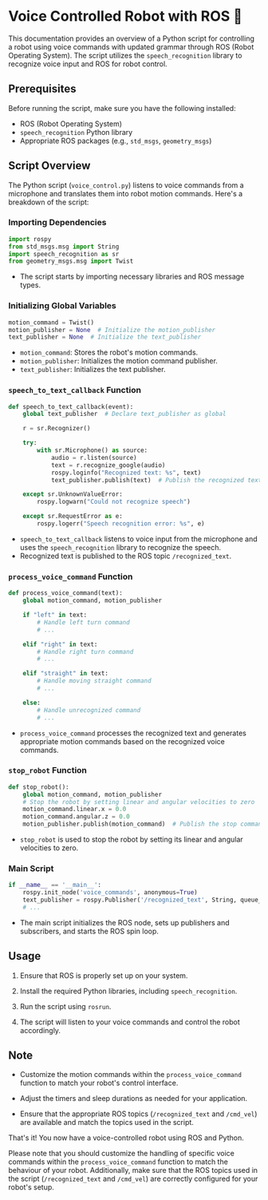 # Voice Controlled Robot with ROS 🤖

This documentation provides an overview of a Python script for controlling a robot using voice commands with updated grammar through ROS (Robot Operating System). The script utilizes the `speech_recognition` library to recognize voice input and ROS for robot control.

## Prerequisites

Before running the script, make sure you have the following installed:

- ROS (Robot Operating System)
- `speech_recognition` Python library
- Appropriate ROS packages (e.g., `std_msgs`, `geometry_msgs`)

## Script Overview

The Python script (`voice_control.py`) listens to voice commands from a microphone and translates them into robot motion commands. Here's a breakdown of the script:

### Importing Dependencies

```python
import rospy
from std_msgs.msg import String
import speech_recognition as sr
from geometry_msgs.msg import Twist
```

- The script starts by importing necessary libraries and ROS message types.

### Initializing Global Variables

```python
motion_command = Twist()
motion_publisher = None  # Initialize the motion_publisher
text_publisher = None  # Initialize the text_publisher
```

- `motion_command`: Stores the robot's motion commands.
- `motion_publisher`: Initializes the motion command publisher.
- `text_publisher`: Initializes the text publisher.

### `speech_to_text_callback` Function

```python
def speech_to_text_callback(event):
    global text_publisher  # Declare text_publisher as global

    r = sr.Recognizer()

    try:
        with sr.Microphone() as source:
            audio = r.listen(source)
            text = r.recognize_google(audio)
            rospy.loginfo("Recognized text: %s", text)
            text_publisher.publish(text)  # Publish the recognized text

    except sr.UnknownValueError:
        rospy.logwarn("Could not recognize speech")

    except sr.RequestError as e:
        rospy.logerr("Speech recognition error: %s", e)
```

- `speech_to_text_callback` listens to voice input from the microphone and uses the `speech_recognition` library to recognize the speech.
- Recognized text is published to the ROS topic `/recognized_text`.

### `process_voice_command` Function

```python
def process_voice_command(text):
    global motion_command, motion_publisher

    if "left" in text:
        # Handle left turn command
        # ...

    elif "right" in text:
        # Handle right turn command
        # ...

    elif "straight" in text:
        # Handle moving straight command
        # ...

    else:
        # Handle unrecognized command
        # ...
```

- `process_voice_command` processes the recognized text and generates appropriate motion commands based on the recognized voice commands.

### `stop_robot` Function

```python
def stop_robot():
    global motion_command, motion_publisher
    # Stop the robot by setting linear and angular velocities to zero
    motion_command.linear.x = 0.0
    motion_command.angular.z = 0.0
    motion_publisher.publish(motion_command)  # Publish the stop command
```

- `stop_robot` is used to stop the robot by setting its linear and angular velocities to zero.

### Main Script

```python
if __name__ == '__main__':
    rospy.init_node('voice_commands', anonymous=True)
    text_publisher = rospy.Publisher('/recognized_text', String, queue_size=10)  # Publish recognized text
    # ...
```

- The main script initializes the ROS node, sets up publishers and subscribers, and starts the ROS spin loop.

## Usage

1. Ensure that ROS is properly set up on your system.

2. Install the required Python libraries, including `speech_recognition`.

3. Run the script using `rosrun`.

4. The script will listen to your voice commands and control the robot accordingly.

## Note

- Customize the motion commands within the `process_voice_command` function to match your robot's control interface.

- Adjust the timers and sleep durations as needed for your application.

- Ensure that the appropriate ROS topics (`/recognized_text` and `/cmd_vel`) are available and match the topics used in the script.

That's it! You now have a voice-controlled robot using ROS and Python.


Please note that you should customize the handling of specific voice commands within the `process_voice_command` function to match the behaviour of your robot. Additionally, make sure that the ROS topics used in the script (`/recognized_text` and `/cmd_vel`) are correctly configured for your robot's setup.
